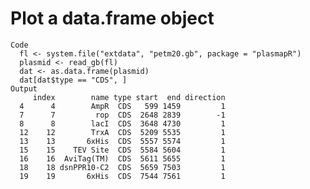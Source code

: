 # Plot a data.frame object

    Code
      fl <- system.file("extdata", "petm20.gb", package = "plasmapR")
      plasmid <- read_gb(fl)
      dat <- as.data.frame(plasmid)
      dat[dat$type == "CDS", ]
    Output
         index        name type start  end direction
      4      4        AmpR  CDS   599 1459         1
      7      7         rop  CDS  2648 2839        -1
      8      8        lacI  CDS  3648 4730         1
      12    12        TrxA  CDS  5209 5535         1
      13    13       6xHis  CDS  5557 5574         1
      15    15    TEV Site  CDS  5584 5604         1
      16    16  AviTag(TM)  CDS  5611 5655         1
      18    18 dsnPPR10-C2  CDS  5659 7503         1
      19    19       6xHis  CDS  7544 7561         1

